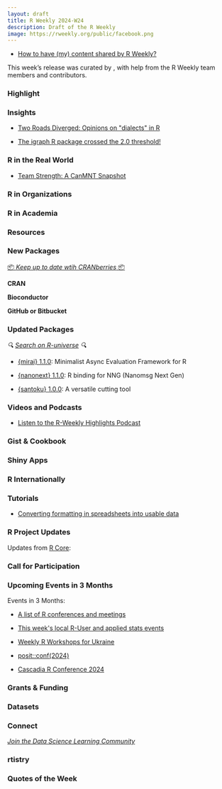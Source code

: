```yaml
---
layout: draft
title: R Weekly 2024-W24
description: Draft of the R Weekly
image: https://rweekly.org/public/facebook.png
---
```



+ [How to have (my) content shared by R Weekly?](https://github.com/rweekly/rweekly.org#how-to-have-my-content-shared-by-r-weekly)

This week’s release was curated by [](), with help from the R Weekly team members and contributors.



### Highlight



### Insights


+ [Two Roads Diverged: Opinions on "dialects" in R](https://rdatatable-community.github.io/The-Raft/posts/2024-05-20-kelly_bodwin/)

+ [The igraph R package crossed the 2.0 threshold!](https://igraph.org/2024/05/21/rigraph-2.0.0.html)


### R in the Real World

+ [Team Strength: A CanMNT Snapshot](https://6yardscreamers.netlify.app/posts/team_strength_canmnt/)

### R in Organizations



### R in Academia



### Resources



### New Packages

<!-- <p class="added-hostname"><a href="https://rweekly.org/live" target="_blank" class="externalLink">📦 <i>Go Live for More New Pkgs</i> 📦</a></p> --> 
<p class="added-hostname"><a href="https://dirk.eddelbuettel.com/cranberries/cran/new/" target="_blank" class="externalLink">📦 <i>Keep up to date wtih CRANberries</i> 📦</a></p>


**CRAN**



**Bioconductor**



**GitHub or Bitbucket**



### Updated Packages

<i>🔍 [Search on R-universe](https://r-universe.dev/search/) 🔍</i>

+ [{mirai} 1.1.0](https://cran.r-project.org/package=mirai): Minimalist Async Evaluation Framework for R

+ [{nanonext} 1.1.0](https://cran.r-project.org/package=nanonext): R binding for NNG (Nanomsg Next Gen)

+ [{santoku} 1.0.0](https://cran.r-project.org/package=santoku): A versatile cutting tool

### Videos and Podcasts

+ [Listen to the R-Weekly Highlights Podcast](https://serve.podhome.fm/r-weekly-highlights)


### Gist & Cookbook



### Shiny Apps



### R Internationally



### Tutorials

+ [Converting formatting in spreadsheets into usable data](https://luisdva.github.io/rstats/problematic-spreadsheets/)

<!--<div class="post-more-begin></div><div class="post-more-end"></div>-->

### R Project Updates

Updates from [R Core](http://developer.r-project.org/blosxom.cgi/R-devel/NEWS):

### Call for Participation

### Upcoming Events in 3 Months

Events in 3 Months:


+ [A list of R conferences and meetings](https://jumpingrivers.github.io/meetingsR/events.html)

+ [This week's local R-User and applied stats events](https://community.rstudio.com/c/irl)

+ [Weekly R Workshops for Ukraine](https://sites.google.com/view/dariia-mykhailyshyna/main/r-workshops-for-ukraine)

+ [posit::conf(2024)](https://posit.co/conference/)

+ [Cascadia R Conference 2024](https://cascadiaRconf.com)


### Grants & Funding


### Datasets


### Connect

<i>[Join the Data Science Learning Community](https://DSLC.io/)</i>

### rtistry


### Quotes of the Week
